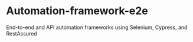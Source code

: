 # Automation-framework-e2e
End-to-end and API automation frameworks using Selenium, Cypress, and RestAssured
